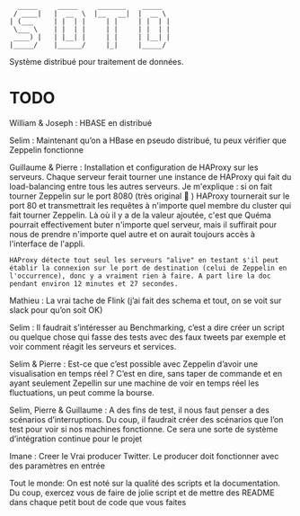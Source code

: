       _____     _____     _______    _____  
     / ____|   |  __  \  |__   __|  |  __ \ 
    | (___     | |  | |     | |     | |  | |
     \___ \    | |  | |     | |     | |  | |
     ____) |   | |__| |     | |     | |__| |
    |_____/    |______/     |_|     |_____/ 

Système distribué pour traitement de données.

# TODO


William & Joseph : 
  HBASE en distribué


Selim : 
    Maintenant qu’on a HBase en pseudo distribué, tu peux vérifier que Zeppelin fonctionne

Guillaume & Pierre : 
    Installation et configuration de HAProxy sur les serveurs. Chaque serveur ferait tourner une instance de HAProxy qui fait du load-balancing entre tous les autres serveurs. Je m'explique : si on fait tourner Zeppelin sur le port 8080 (très original :slightly_smiling_face: ) HAProxy tournerait sur le port 80 et transmettrait les requêtes à n'importe quel membre du cluster qui fait tourner Zeppelin. Là où il y a de la valeur ajoutée, c'est que Quéma pourrait effectivement buter n'importe quel serveur, mais il suffirait pour nous de prendre n'importe quel autre et on aurait toujours accès à l'interface de l'appli.

    HAProxy détecte tout seul les serveurs "alive" en testant s'il peut établir la connexion sur le port de destination (celui de Zeppelin en l'occurrence), donc y a vraiment rien à faire. A part lire la doc pendant environ 12 minutes et 27 secondes.

Mathieu : 
    La vrai tache de Flink (j’ai fait des schema et tout, on se voit sur slack pour qu’on soit OK)


Selim : 
    Il faudrait s’intéresser au Benchmarking, c’est a dire créer un script ou quelque chose qui fasse des tests avec des faux tweets par exemple et voir comment réagit les serveurs et services.


Selim & Pierre : 
    Est-ce que c’est possible avec Zeppelin d’avoir une visualisation en temps réel ? C’est en dire, sans taper de commande et en ayant seulement Zepellin sur une machine de voir en temps réel les fluctuations, un peut comme la bourse.


Selim, Pierre & Guillaume : 
    A des fins de test, il nous faut penser a des scénarios d’interruptions. Du coup, il faudrait créer des scénarios que l’on test pour voir si nos machines fonctionne. Ce sera une sorte de système d’intégration continue pour le projet


Imane : 
    Creer le Vrai producer Twitter. Le producer doit fonctionner avec des paramètres en entrée


Tout le monde: 
    On est noté sur la qualité des scripts et la documentation. Du coup, exercez vous de faire de jolie script et de mettre des README dans chaque petit bout de code que vous faites